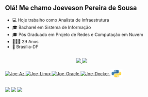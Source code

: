 ## Olá! Me chamo Joeveson Pereira de Sousa

- 💻 Hoje trabalho como Analista de Infraestrutura
- 🎓 Bacharel em Sistema de Informação
- 🎓 Pós Graduado em Projeto de Redes e Computação em Nuvem
- 🙍🏾‍♂️ 29 Anos 
- 📍 Brasília-DF

##

<div align="center">
  <a href="https://github.com/joeveson">
  <img height="180em" src="https://github-readme-stats.vercel.app/api?username=Joeveson&show_icons=true&theme=dark&include_all_commits=true&count_private=true"/>
  <img height="180em" src="https://github-readme-stats.vercel.app/api/top-langs/?username=Joeveson&layout=compact&langs_count=7&theme=dark"/>
</div>
</div>
<div style="display: inline_block"><br>
  <img align="center" alt="Joe-Az" height="30" width="40" src="https://cdn.jsdelivr.net/gh/devicons/devicon/icons/azure/azure-original.svg" />             
  <img align="center" alt="Joe-Linux" height="30" width="40" src="https://cdn.jsdelivr.net/gh/devicons/devicon/icons/linux/linux-original.svg" />
  <img align="center" alt="Joe-Oracle" height="30" width="40" src="https://cdn.jsdelivr.net/gh/devicons/devicon/icons/oracle/oracle-original.svg" />
  <img align="center" alt="Joe-Docker" height="30" width="40" src="https://cdn.jsdelivr.net/gh/devicons/devicon/icons/docker/docker-original.svg" />
  <img align="center" alt="Joe-Python" height="30" width="40" src="https://raw.githubusercontent.com/devicons/devicon/master/icons/python/python-original.svg">                    
</div>

##

<div> 
  <a href="https://www.linkedin.com/in/joeveson-pereira-de-sousa-941105140" target="_blank"><img src="https://img.shields.io/badge/-LinkedIn-%230077B5?style=for-the-badge&logo=linkedin&logoColor=white" target="_blank"></a> 
  <a href = "mailto:special.vips@gmail.com"><img src="https://img.shields.io/badge/-Gmail-%23333?style=for-the-badge&logo=gmail&logoColor=white" target="_blank"></a>
  <a href="https://www.instagram.com/joeveson.pereira" target="_blank"><img src="https://img.shields.io/badge/-Instagram-%23E4405F?style=for-the-badge&logo=instagram&logoColor=white" target="_blank"></a>
</div>
